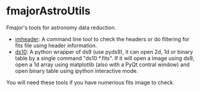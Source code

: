 fmajorAstroUtils
======================

Fmajor's tools for astronomy data reduction.

* [imheader](doc/imheader.rst): A command line tool to check the headers or do filtering for fits file using header information.
* [ds10](doc/ds10.rst): A python wrapper of ds9 (use pyds9), it can open 2d, 1d or binary table by a single command "ds10 \*.fits". If it will open a image using ds9, open a 1d array using matplotlib (also with a PyQt contral window) and open binary table using ipython interactive mode.

You will need these tools if you have numerious fits image to check.
